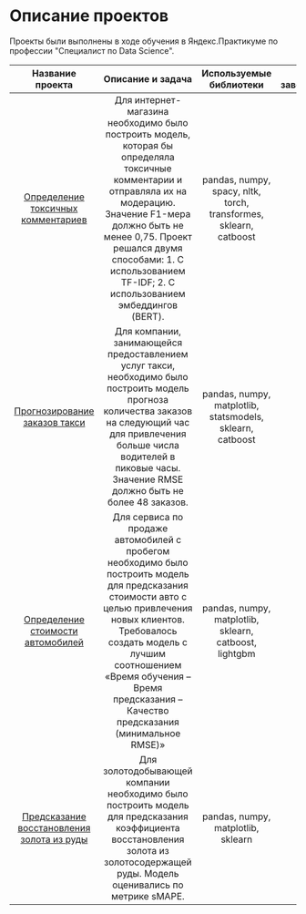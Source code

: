 # Описание проектов

Проекты были выполнены в ходе обучения в Яндекс.Практикуме по профессии "Специалист по Data Science".

| Название проекта | Описание и задача | Используемые библиотеки | Год завершения |
| :--------------: | :---------------: | :---------------------: | :-------------:|
| [Определение токсичных комментариев](toxic_comments) | Для интернет-магазина необходимо было построить модель, которая бы определяла токсичные комментарии и отправляла их на модерацию. Значение F1-мера должно быть не менее 0,75. Проект решался двумя способами: 1. С использованием TF-IDF; 2. С использованием эмбеддингов (BERT). | pandas, numpy, spacy, nltk, torch, transformes, sklearn, catboost | 2022 |
| [Прогнозирование заказов такси](taxi_orders_forecast) | Для компании, занимающейся предоставлением услуг такси, необходимо было построить модель прогноза количества заказов на следующий час для привлечения больше числа водителей в пиковые часы. Значение RMSE должно быть не более 48 заказов. | pandas, numpy, matplotlib, statsmodels, sklearn, catboost | 2022 |
| [Определение стоимости автомобилей](cost_cars_determination) | Для сервиса по продаже автомобилей с пробегом необходимо было построить модель для предсказания стоимости авто с целью привлечения новых клиентов. Требовалось создать модель с лучшим соотношением «Время обучения – Время предсказания – Качество предсказания (минимальное RMSE)» | pandas, numpy, matplotlib, sklearn, catboost, lightgbm | 2022 |
| [Предсказание восстановления золота из руды](recovery_of_gold_from_ore) | Для золотодобывающей компании необходимо было построить модель для предсказания коэффициента восстановления золота из золотосодержащей руды. Модель оценивались по метрике sMAPE. | pandas, numpy, matplotlib, sklearn | 2022 |
